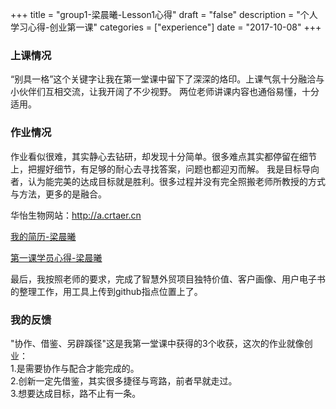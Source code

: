 +++
title = "group1-梁晨曦-Lesson1心得"
draft = "false"
description = "个人学习心得-创业第一课"
categories = ["experience"]
date = "2017-10-08"
+++

### 上课情况
“别具一格”这个关键字让我在第一堂课中留下了深深的烙印。上课气氛十分融洽与小伙伴们互相交流，让我开阔了不少视野。
两位老师讲课内容也通俗易懂，十分适用。

### 作业情况

作业看似很难，其实静心去钻研，却发现十分简单。很多难点其实都停留在细节上，把握好细节，有足够的耐心去寻找答案，问题也都迎刃而解。
我是目标导向者，认为能完美的达成目标就是胜利。很多过程并没有完全照搬老师所教授的方式与方法，更多的是融合。<br/>
<p>华怡生物网站：<a style="cursor:hand;" target="_blank" href="http://zjq-x-camp.tk">http://a.crtaer.cn</a></p>
<p><a style="cursor:hand;" target="_blank" href="http://x-camp.tk/post/group2/zhangjainqi-resume/">我的简历-梁晨曦</a></p>
<p><a style="cursor:hand;" target="_blank" href="http://x-camp.tk/post/group2/zhangjainqi-experience/">第一课学员心得-梁晨曦</a></p>

最后，我按照老师的要求，完成了智慧外贸项目独特价值、客户画像、用户电子书的整理工作，用工具上传到github指点位置上了。


### 我的反馈

"协作、借鉴、另辟蹊径"这是我第一堂课中获得的3个收获，这次的作业就像创业：<br/>
1.是需要协作与配合才能完成的。<br/>
2.创新一定先借鉴，其实很多捷径与弯路，前者早就走过。<br/>
3.想要达成目标，路不止有一条。

